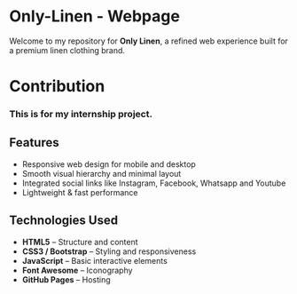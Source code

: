 #                            Only-Linen - Webpage

Welcome to my repository for **Only Linen**, a refined web experience built for a premium linen clothing brand.


#  Contribution

### This is for my internship project.



##  Features

- Responsive web design for mobile and desktop
- Smooth visual hierarchy and minimal layout
- Integrated social links like Instagram, Facebook, Whatsapp and Youtube
- Lightweight & fast performance


##  Technologies Used

- **HTML5** – Structure and content
- **CSS3 / Bootstrap** – Styling and responsiveness
- **JavaScript**  – Basic interactive elements
- **Font Awesome** – Iconography
- **GitHub Pages** – Hosting

